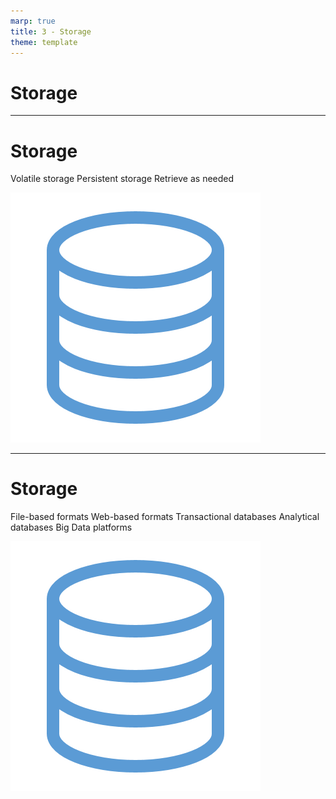 ```yaml
---
marp: true
title: 3 - Storage
theme: template
---
```


<!-- _class: title-only -->

# Storage

<!--
The second step in the data lifecycle is data storage.
-->

---

<!-- _class: title-two-content-left-center -->

# Storage

Volatile storage
Persistent storage
Retrieve as needed

![image An icon of a database in a minimalist style](images/513-28.png)

<!--
Once we've collected and recorded an observation as data, we need to store it so that it can be retrieved for future analysis.

[1] As data are being recorded by sensors, these data are first recorded temporarily in a type of memory called volatile storage.

Volatile storage means that the data are lost when the device loses power.

As a result, we need to transfer our data somewhere more permanent, so that they will be available anytime we need them.

In data science, we store our data in one of several persistent-storage mediums.

[2] Persistent storage, means that the device retains the data after the power to the device has been shut off.

For example, a computer's hard drive retains its data even if you turn the power off and then turn it back on again.

[3] By storing our data in a persistent storage medium, we can retrieve our data as needed.

Unless we overwrite the data, or the device permanently fails, our data should always remain available.
-->

---

<!-- _class: title-two-content-left-center -->

# Storage

File-based formats
Web-based formats
Transactional databases
Analytical databases
Big Data platforms

![image An icon of a database in a minimalist style](images/513-28.png)

<!--
Data can be stored in computers in several ways:

[1] First, we have file-based formats - which store data in files on the filesystem of a computer.

For example, comma-separate values (or CSV) files and Excel spreadsheets.

[2] Next, we have web-based formats - which store data in formats best suited for data transfer over the internet.

For example, eXtensible markup language (or XML) and javascript-object notation (or JSON)

[3] Third, we have transactional databases - which store data in a form best suited for transaction processing.

For example, normalized relational databases and No-SQL databases.

[4] Forth, we have analytical databases - which store data in a format best suited for analytical processing.

For example, data warehouses, data marts, and data cubes.

[5] And finally, we have Big Data platforms - which can store massive data sets by distributing both data and processing across many computers

For example, Spark, Hive, and Hadoop.

There are many options to choose from, so it's important to know which option is right for your specific data-storage scenario.
-->